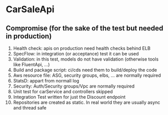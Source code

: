 # CarSaleApi
## Compromise (for the sake of the test but needed in production)
1. Health check: apis on production need health checks behind ELB
2. SpecFlow: in integration (or acceptance) test it can be used
3. Validation: in this test, models do not have validation (otherwise tools like FluentApi, ...)
4. Build and package script: ci/cds need them to build/deploy the code
5. Aws resource file: ASG, security groups, elbs, ... are normally required
6. StatsD: appart from normall log
7. Security: Auth/Security groups/Vpc are normally required
8. Unit test for carService and controllers skipped
11. Integration Test written for just the Discount endpoint
12. Repositories are created as static. In real world they are usually async and thread safe

